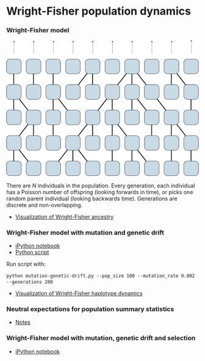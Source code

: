 # Wright-Fisher population dynamics

### Wright-Fisher model

![](images/wright_fisher.png)

There are *N* individuals in the population. Every generation, each individual has a Poisson number of offspring (looking forwards in time), or picks one random parent individual (looking backwards time). Generations are discrete and non-overlapping.

 * [Visualization of Wright-Fisher ancestry](http://bedford.io/projects/ancestry/)

### Wright-Fisher model with mutation and genetic drift

 * [iPython notebook](https://github.com/trvrb/sismid/blob/master/wright-fisher/mutation-genetic-drift.ipynb)
 * [Python script](https://github.com/trvrb/sismid/blob/master/wright-fisher/mutation-genetic-drift.py)

Run script with:

	python mutation-genetic-drift.py --pop_size 100 --mutation_rate 0.002 --generations 200

 * [Visualization of Wright-Fisher haplotype dynamics](http://bedford.io/projects/haplotypes/)

### Neutral expectations for population summary statistics

* [Notes](summary-statistics.md)

### Wright-Fisher model with mutation, genetic drift and selection

 * [iPython notebook](https://github.com/trvrb/sismid/blob/master/wright-fisher/mutation-genetic-drift-selection.ipynb)
